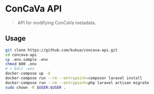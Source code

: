 # ConCaVa API

> API for modifying ConCaVa metadata.

## Usage

```bash
git clone https://github.com/kukua/concava-api.git
cd concava-api
cp .env.sample .env
chmod 600 .env
# > Edit .env
docker-compose up -d
docker-compose run --rm --entrypoint=composer laravel install
docker-compose run --rm --entrypoint=php laravel artisan migrate
sudo chown -R $USER:$USER .
```
